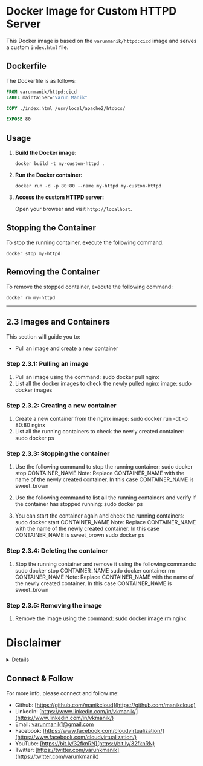 # Docker Image for Custom HTTPD Server

This Docker image is based on the `varunmanik/httpd:cicd` image and serves a custom `index.html` file.

## Dockerfile

The Dockerfile is as follows:

```Dockerfile
FROM varunmanik/httpd:cicd
LABEL maintainer="Varun Manik"

COPY ./index.html /usr/local/apache2/htdocs/

EXPOSE 80
```

## Usage

1. **Build the Docker image:**

   ```
   docker build -t my-custom-httpd .
   ```

2. **Run the Docker container:**

   ```
   docker run -d -p 80:80 --name my-httpd my-custom-httpd
   ```

3. **Access the custom HTTPD server:**

   Open your browser and visit `http://localhost`.

## Stopping the Container

To stop the running container, execute the following command:

```
docker stop my-httpd 
```

## Removing the Container

To remove the stopped container, execute the following command:

```
docker rm my-httpd
```
---------------------------------------------------------------

## 2.3 Images and Containers
This section will guide you to:
- Pull an image and create a new container

### Step 2.3.1: Pulling an image
1. Pull an image using the command:
   sudo docker pull nginx
2. List all the docker images to check the newly pulled nginx image:
   sudo docker images

### Step 2.3.2: Creating a new container
1. Create a new container from the nginx image:
   sudo docker run -dt -p 80:80 nginx
2. List all the running containers to check the newly created container:
   sudo docker ps

### Step 2.3.3: Stopping the container
1. Use the following command to stop the running container:
   sudo docker stop CONTAINER_NAME
   Note: Replace CONTAINER_NAME with the name of the newly created container. In this case CONTAINER_NAME is sweet_brown
2. Use the following command to list all the running containers and verify if the container has stopped running:
   sudo docker ps

3. You can start the container again and check the running containers:
   sudo docker start CONTAINER_NAME
   Note: Replace CONTAINER_NAME with the name of the newly created container. In this case CONTAINER_NAME is sweet_brown
   sudo docker ps

### Step 2.3.4: Deleting the container
1. Stop the running container and remove it using the following commands:
   sudo docker stop CONTAINER_NAME
   sudo docker container rm CONTAINER_NAME
   Note: Replace CONTAINER_NAME with the name of the newly created container. In this case CONTAINER_NAME is sweet_brown

### Step 2.3.5: Removing the image
1. Remove the image using the command:
   sudo docker image rm nginx

# Disclaimer
<details>

Please note that the entire repository is owned and maintained by [Varun Kumar Manik](https://www.linkedin.com/in/vkmanik/). While every effort has been made to ensure the accuracy and reliability of the information and resources provided in this repository, Varun Kumar Manik takes full responsibility for any errors or inaccuracies that may be present.

Simplilearn is not responsible for the content or materials provided in this repository and disclaims all liability for any issues, misunderstandings, or claims that may arise from the use of the information or materials provided. By using this repository, you acknowledge that Varun Kumar Manik is solely accountable for its content, and you agree to hold Simplilearn harmless from any claims or liabilities that may arise as a result of your use or reliance on the information provided herein.

It is important to understand that this repository contains educational materials for a training course, and users are expected to apply their own judgment and discretion when utilizing the provided resources. Neither Varun Kumar Manik nor Simplilearn can guarantee specific results or outcomes from following the materials in this repository.

</details>

## Connect & Follow

For more info, please connect and follow me:

- Github: [https://github.com/manikcloud](https://github.com/manikcloud)
- LinkedIn: [https://www.linkedin.com/in/vkmanik/](https://www.linkedin.com/in/vkmanik/)
- Email: [varunmanik1@gmail.com](mailto:varunmanik1@gmail.com)
- Facebook: [https://www.facebook.com/cloudvirtualization/](https://www.facebook.com/cloudvirtualization/)
- YouTube: [https://bit.ly/32fknRN](https://bit.ly/32fknRN)
- Twitter: [https://twitter.com/varunkmanik](https://twitter.com/varunkmanik)